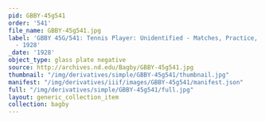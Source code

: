 ```yaml
---
pid: GBBY-45g541
order: '541'
file_name: GBBY-45g541.jpg
label: 'GBBY 45G/541: Tennis Player: Unidentified - Matches, Practice, and Posed Action
  - 1928'
_date: '1928'
object_type: glass plate negative
source: http://archives.nd.edu/Bagby/GBBY-45g541.jpg
thumbnail: "/img/derivatives/simple/GBBY-45g541/thumbnail.jpg"
manifest: "/img/derivatives/iiif/images/GBBY-45g541/manifest.json"
full: "/img/derivatives/simple/GBBY-45g541/full.jpg"
layout: generic_collection_item
collection: bagby
---
```

